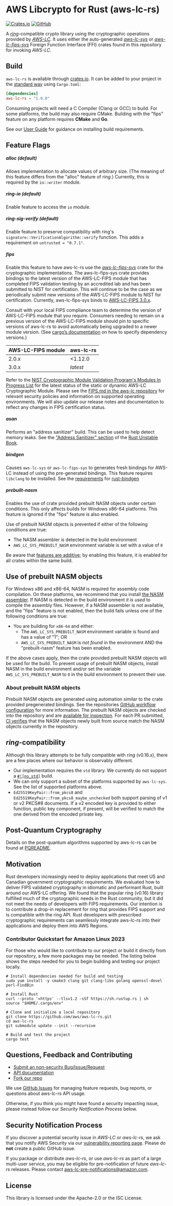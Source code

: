 # AWS Libcrypto for Rust (aws-lc-rs)

[![Crates.io](https://img.shields.io/crates/v/aws-lc-rs.svg)](https://crates.io/crates/aws-lc-rs)
[![GitHub](https://img.shields.io/badge/GitHub-aws%2Faws--lc--rs-blue)](https://github.com/aws/aws-lc-rs)

A [*ring*](https://github.com/briansmith/ring)-compatible crypto library using the cryptographic
operations provided by [*AWS-LC*](https://github.com/aws/aws-lc). It uses either the
auto-generated [*aws-lc-sys*](https://crates.io/crates/aws-lc-sys) or
[*aws-lc-fips-sys*](https://crates.io/crates/aws-lc-fips-sys)
Foreign Function Interface (FFI) crates found in this repository for invoking *AWS-LC*.

## Build

`aws-lc-rs` is available through [crates.io](https://crates.io/crates/aws-lc-rs). It can
be added to your project in the [standard way](https://doc.rust-lang.org/cargo/reference/specifying-dependencies.html)
using `Cargo.toml`:

```toml
[dependencies]
aws-lc-rs = "1.0.0"
```

Consuming projects will need a C Compiler (Clang or GCC) to build.
For some platforms, the build may also require CMake.
Building with the "fips" feature on any platform requires **CMake** and **Go**.

See our [User Guide](https://aws.github.io/aws-lc-rs/) for guidance on installing build requirements.

## Feature Flags

##### alloc (default)

Allows implementation to allocate values of arbitrary size. (The meaning of this feature differs
from the "alloc" feature of *ring*.) Currently, this is required by the `io::writer` module.

##### ring-io (default)

Enable feature to access the  `io`  module.

##### ring-sig-verify (default)

Enable feature to preserve compatibility with ring's `signature::VerificationAlgorithm::verify`
function. This adds a requirement on `untrusted = "0.7.1"`.

##### fips

Enable this feature to have aws-lc-rs use the [*aws-lc-fips-sys*](https://crates.io/crates/aws-lc-fips-sys)
crate for the cryptographic implementations. The aws-lc-fips-sys crate provides bindings to the
latest version of the AWS-LC-FIPS module that has completed FIPS validation testing by an
accredited lab and has been submitted to NIST for certification. This will continue to be the
case as we periodically submit new versions of the AWS-LC-FIPS module to NIST for certification.
Currently, aws-lc-fips-sys binds to
[AWS-LC-FIPS 3.0.x](https://github.com/aws/aws-lc/tree/fips-2024-09-27).

Consult with your local FIPS compliance team to determine the version of AWS-LC-FIPS module that you require. Consumers
needing to remain on a previous version of the AWS-LC-FIPS module should pin to specific versions of aws-lc-rs to avoid
automatically being upgraded to a newer module version.
(See [cargo’s documentation](https://doc.rust-lang.org/cargo/reference/specifying-dependencies.html)
on how to specify dependency versions.)

| AWS-LC-FIPS module | aws-lc-rs |
|--------------------|-----------|
| 2.0.x              | \<1.12.0  |
| 3.0.x              | *latest*  |

Refer to the
[NIST Cryptographic Module Validation Program's Modules In Progress List](https://csrc.nist.gov/Projects/cryptographic-module-validation-program/modules-in-process/Modules-In-Process-List)
for the latest status of the static or dynamic AWS-LC Cryptographic Module. Please see the
[FIPS.md in the aws-lc repository](https://github.com/aws/aws-lc/blob/main/crypto/fipsmodule/FIPS.md)
for relevant security policies and information on supported operating environments.
We will also update our release notes and documentation to reflect any changes in FIPS certification status.

##### asan

Performs an "address sanitizer" build. This can be used to help detect memory leaks. See the
["Address Sanitizer" section](https://doc.rust-lang.org/beta/unstable-book/compiler-flags/sanitizer.html#addresssanitizer)
of the [Rust Unstable Book](https://doc.rust-lang.org/beta/unstable-book/).

##### bindgen

Causes `aws-lc-sys` or `aws-lc-fips-sys` to generates fresh bindings for AWS-LC instead of using
the pre-generated bindings. This feature requires `libclang` to be installed. See the
[requirements](https://rust-lang.github.io/rust-bindgen/requirements.html)
for [rust-bindgen](https://github.com/rust-lang/rust-bindgen)

##### prebuilt-nasm

Enables the use of crate provided prebuilt NASM objects under certain conditions. This only affects builds for
Windows x86-64 platforms. This feature is ignored if the "fips" feature is also enabled.

Use of prebuilt NASM objects is prevented if either of the following conditions are true:
* The NASM assembler is detected in the build environment
* `AWS_LC_SYS_PREBUILT_NASM` environment variable is set with a value of `0`

Be aware that [features are additive](https://doc.rust-lang.org/cargo/reference/features.html#feature-unification);
by enabling this feature, it is enabled for all crates within the same build.

## Use of prebuilt NASM objects

For Windows x86 and x86-64, NASM is required for assembly code compilation. On these platforms,
we recommend that you install [the NASM assembler](https://www.nasm.us/). If NASM is
detected in the build environment *it is used* to compile the assembly files. However,
if a NASM assembler is not available, and the "fips" feature is not enabled, then the build fails unless one of the following conditions are true:

* You are building for `x86-64` and either:
   * The `AWS_LC_SYS_PREBUILT_NASM` environment variable is found and has a value of "1"; OR
   * `AWS_LC_SYS_PREBUILT_NASM` is *not found* in the environment AND the "prebuilt-nasm" feature has been enabled.

If the above cases apply, then the crate provided prebuilt NASM objects will be used for the build. To prevent usage of prebuilt NASM
objects, install NASM in the build environment and/or set the variable `AWS_LC_SYS_PREBUILT_NASM` to `0` in the build environment to prevent their use.

### About prebuilt NASM objects

Prebuilt NASM objects are generated using automation similar to the crate provided pregenerated bindings. See the repositories
[GitHub workflow configuration](https://github.com/aws/aws-lc-rs/blob/main/.github/workflows/sys-bindings-generator.yml) for more information.
The prebuilt NASM objects are checked into the repository
and are [available for inspection](https://github.com/aws/aws-lc-rs/tree/main/aws-lc-sys/builder/prebuilt-nasm).
For each PR submitted,
[CI verifies](https://github.com/aws/aws-lc-rs/blob/8fb6869fc7bde92529a5cca40cf79513820984f7/.github/workflows/tests.yml#L209-L241)
that the NASM objects newly built from source match the NASM objects currently in the repository.

## *ring*-compatibility

Although this library attempts to be fully compatible with *ring* (v0.16.x), there are a few places where our
behavior is observably different.

* Our implementation requires the `std` library. We currently do not support a
  [`#![no_std]`](https://docs.rust-embedded.org/book/intro/no-std.html) build.
* We can only support a subset of the platforms supported by `aws-lc-sys`. See the list of
  supported platforms above.
* `Ed25519KeyPair::from_pkcs8` and `Ed25519KeyPair::from_pkcs8_maybe_unchecked` both support
  parsing of v1 or v2 PKCS#8 documents. If a v2 encoded key is provided to either function,
  public key component, if present, will be verified to match the one derived from the encoded
  private key.

## Post-Quantum Cryptography

Details on the post-quantum algorithms supported by aws-lc-rs can be found at
[PQREADME](https://github.com/aws/aws-lc/tree/main/crypto/fipsmodule/PQREADME.md).

## Motivation

Rust developers increasingly need to deploy applications that meet US and Canadian government
cryptographic requirements. We evaluated how to deliver FIPS validated cryptography in idiomatic
and performant Rust, built around our AWS-LC offering. We found that the popular ring (v0.16)
library fulfilled much of the cryptographic needs in the Rust community, but it did not meet the
needs of developers with FIPS requirements. Our intention is to contribute a drop-in replacement
for ring that provides FIPS support and is compatible with the ring API. Rust developers with
prescribed cryptographic requirements can seamlessly integrate aws-lc-rs into their applications
and deploy them into AWS Regions.

### Contributor Quickstart for Amazon Linux 2023

For those who would like to contribute to our project or build it directly from our repository,
a few more packages may be needed. The listing below shows the steps needed for you to begin
building and testing our project locally.

```shell
# Install dependencies needed for build and testing
sudo yum install -y cmake3 clang git clang-libs golang openssl-devel perl-FindBin

# Install Rust
curl --proto '=https' --tlsv1.2 -sSf https://sh.rustup.rs | sh
source "$HOME/.cargo/env"

# Clone and initialize a local repository
git clone https://github.com/aws/aws-lc-rs.git
cd aws-lc-rs
git submodule update --init --recursive

# Build and test the project
cargo test

```

## Questions, Feedback and Contributing

* [Submit an non-security Bug/Issue/Request](https://github.com/aws/aws-lc-rs/issues/new/choose)
* [API documentation](https://docs.rs/aws-lc-rs/)
* [Fork our repo](https://github.com/aws/aws-lc-rs/fork)

We use [GitHub Issues](https://github.com/aws/aws-lc-rs/issues/new/choose) for managing feature requests, bug
reports, or questions about aws-lc-rs API usage.

Otherwise, if you think you might have found a security impacting issue, please instead
follow our *Security Notification Process* below.

## Security Notification Process

If you discover a potential security issue in *AWS-LC* or *aws-lc-rs*, we ask that you notify AWS
Security via our
[vulnerability reporting page](https://aws.amazon.com/security/vulnerability-reporting/).
Please do **not** create a public GitHub issue.

If you package or distribute *aws-lc-rs*, or use *aws-lc-rs* as part of a large multi-user service,
you may be eligible for pre-notification of future *aws-lc-rs* releases.
Please contact aws-lc-pre-notifications@amazon.com.

## License

This library is licensed under the Apache-2.0 or the ISC License.
